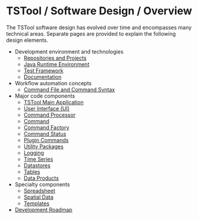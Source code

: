 # TSTool / Software Design / Overview

The TSTool software design has evolved over time and encompasses many technical areas.
Separate pages are provided to explain the following design elements.

* Development environment and technologies
	* [Repositories and Projects](repo/repo)
	* [Java Runtime Environment ](jre/jre)
	* [Test Framework](test-framework/test-framework)
	* [Documentation](documentation/documentation)
* Workflow automation concepts
	+ [Command File and Command Syntax](command-syntax/command-syntax)
* Major code components
	+ [TSTool Main Application](tstool-app/tstool-app)
	+ [User Interface (UI)](ui/ui)
	+ [Command Processor](command-processor/command-processor)
	+ [Command](command/command)
	+ [Command Factory](command-factory/command-factory)
	+ [Command Status](commandstatus/commandstatus)
	+ [Plugin Commands](plugin-commands/plugin-commands)
	+ [Utility Packages](util/util)
	+ [Logging](logging/logging)
	+ [Time Series](ts/ts)
	+ [Datastores](datastores/datastores)
	+ [Tables](tables/tables)
	+ [Data Products](data-products/data-products)
* Specialty components
	+ [Spreadsheet](spreadsheet/spreadsheet)
	+ [Spatial Data](spatial/spatial)
	+ [Templates](templates/templates)
* [Development Roadmap](roadmap/roadmap)
